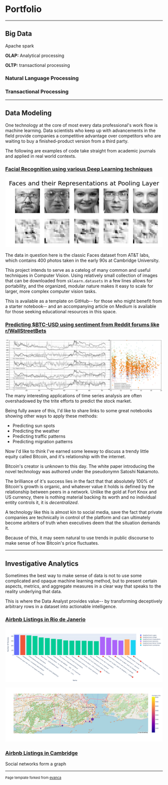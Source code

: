 # Portfolio

---

## Big Data

Apache spark

**OLAP:**
Analytical processing

**OLTP:**
transactional processing

### Natural Language Processing

### Transactional Processing

---

## Data Modeling

One technology at the core of most every data professional's work flow
is machine learning. Data scientists who keep up with advancements in
the field provide companies a competitive advantage over competitors
who are waiting to buy a finished-product version from a third party.

The following are examples of code take straight from academic journals
and applied in real world contexts.

### [Facial Recognition using various Deep Learning techniques](/projects/facial_recognition.md)

<img src="images/facial_recognition.png?raw=true"/>

The data in question here is the classic Faces dataset from AT&T labs,
which contains 400 photos taken in the early 90s at Cambridge University.

This project intends to serve as a catelog of many common and useful
techniques in Computer Vision. Using relatively small collection of images
that can be downloaded from `sklearn.datasets` in a few lines allows for
portability, and the organized, modular nature makes it easy to scale
for larger, more complex computer vision tasks.

This is available as a template on GitHub-- for those who might benefit
from a starter notebook-- and an accompanying article on Medium is
available for those seeking educational resources in this space.

### [Predicting $BTC-USD using sentiment from Reddit forums like r/WallStreetBets](/projects/btc.md)

<!-- ![btc_year](images/btc_forecast_YEAR.png) -->
![btc_year](images/btc_sentiment_components.png)
The many interesting applications of time series analysis are
often overshadowed by the trite efforts to predict the stock market.

Being fully aware of this, I'd like to share links to some great
notebooks showing other ways to apply these methods:

- Predicting sun spots
- Predicting the weather
- Predicting traffic patterns
- Predicting migration patterns

Now I'd like to think I've earned some leeway to discuss a trendy little
equity called Bitcoin, and it's relationship with the internet.

Bitcoin's creator is unknown to this day. The white paper introducing
the novel technology was authored under the pseudonymn Satoshi Nakamoto.

The brilliance of it's success lies in the fact that that absolutely 100%
of Bitcoin's growth is organic, and whatever value it holds is defined by
the relationship between peers in a network. Unlike the gold at Fort Knox
and US currency, there is nothing material backing its worth and no 
individual entity controls it, it is *decentralized*.

A technology like this is almost kin to social media, save the fact that
private companies are technically in control of the platform and can
ultimately become arbiters of truth when executives deem that
the situation demands it.

Because of this, it may seem natural to use trends in public discourse
to make sense of how Bitcoin's price fluctuates.

---

## Investigative Analytics

Sometimes the best way to make sense of data is not to use
some complicated and opaque machine learning method, but to
present certain aspects, metrics, and aggregate measures in
a clear way that speaks to the reality underlying that data.

This is where the Data Analyst provides value-- by transforming
deceptively arbitrary rows in a dataset into actionable intelligence.


### [Airbnb Listings in Rio de Janerio](/rio.md)

![](/images/bar.png)

![](/images/mapbox.png)

### [Airbnb Listings in Cambridge](/cambridge.md)

Social networks form a graph

---

<p style="font-size:11px">Page template forked from <a href="https://github.com/evanca/quick-portfolio">evanca</a></p>
<!-- Remove above link if you don't want to attibute -->
